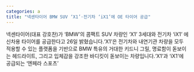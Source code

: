 ```yaml
---
categories: a
title: "넥센타이어 BMW SUV ‘X1’·전기차 ‘iX1’에 OE 타이어 공급"
---
```

넥센타이어(대표 강호찬)가 &lsquo;BMW&rsquo;의 콤팩트 SUV 차량인 &lsquo;X1&rsquo; 3세대와 전기차 &lsquo;iX1&rsquo; 에 신차용 타이어를 공급한다고 26일 밝혔습니다.&lsquo;X1&rsquo;은 전기차와 내연기관 차량을 모두 적용할 수 있는 플랫폼을 기반으로 BMW 특유의 거대한 키드니 그릴, 명료함이 돋보이는 헤드라이트, 그리고 입체감을 강조한 바디킷이 돋보이는 차량입니다.&lsquo;X1&rsquo;과 &lsquo;iX1&rsquo;에 공급되는 &lsquo;엔페라 스포츠&rsquo;